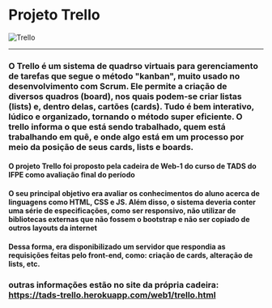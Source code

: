 # Projeto Trello
![Trello](https://d2k1ftgv7pobq7.cloudfront.net/meta/u/res/images/brand-assets/Logos/0099ec3754bf473d2bbf317204ab6fea/trello-logo-blue.png)

----------

### O Trello é um sistema de quadrso virtuais para gerenciamento de tarefas que segue o método "kanban", muito usado no desenvolvimento com Scrum. Ele permite a criação de diversos quadros (board), nos quais podem-se criar listas (lists) e, dentro delas, cartões (cards). Tudo é bem interativo, lúdico e organizado, tornando o método super eficiente. O trello informa o que está sendo trabalhado, quem está trabalhando em quê, e onde algo está em um processo por meio da posição de seus cards, lists e boards.

#### O projeto Trello foi proposto pela cadeira de Web-1 do curso de TADS do IFPE como avaliação final do período

#### O seu principal objetivo era avaliar os conhecimentos do aluno acerca de linguagens como HTML, CSS e JS. Além disso, o sistema deveria conter uma série de especificações, como ser responsivo, não utilizar de bibliotecas externas que não fossem o bootstrap e não ser copiado de outros layouts da internet

#### Dessa forma, era disponibilizado um servidor que respondia as requisições feitas pelo front-end, como: criação de cards, alteração de lists, etc.

### outras informações estão no site da própria cadeira: https://tads-trello.herokuapp.com/web1/trello.html